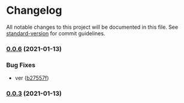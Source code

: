 # Changelog

All notable changes to this project will be documented in this file. See [standard-version](https://github.com/conventional-changelog/standard-version) for commit guidelines.

### [0.0.6](https://github.com/freedomsex/cache-service/compare/v0.0.3...v0.0.6) (2021-01-13)


### Bug Fixes

* ver ([b27557f](https://github.com/freedomsex/cache-service/commit/b27557f4d246f47cc156881934ec8dcc92a292b8))

### [0.0.3](https://github.com/freedomsex/cache-service/compare/v0.0.4...v0.0.3) (2021-01-13)
